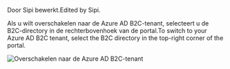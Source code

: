 <span data-ttu-id="74ef3-101">Door Sipi bewerkt.</span><span class="sxs-lookup"><span data-stu-id="74ef3-101">Edited by Sipi.</span></span>

<span data-ttu-id="74ef3-102">Als u wilt overschakelen naar de Azure AD B2C-tenant, selecteert u de B2C-directory in de rechterbovenhoek van de portal.</span><span class="sxs-lookup"><span data-stu-id="74ef3-102">To switch to your Azure AD B2C tenant, select the B2C directory in the top-right corner of the portal.</span></span>

![Overschakelen naar de Azure AD B2C-tenant](./media/active-directory-b2c-switch-b2c-tenant/switch-to-b2c-tenant.png)
